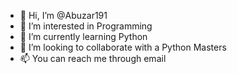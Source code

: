 - 👋 Hi, I’m @Abuzar191
- 👀 I’m interested in Programming
- 🌱 I’m currently learning Python
- 💞️ I’m looking to collaborate with a Python Masters
- 📫 You can reach me through email

<!---
Abuzar191/Abuzar191 is a ✨ special ✨ repository because its `README.md` (this file) appears on your GitHub profile.
You can click the Preview link to take a look at your changes.
--->
